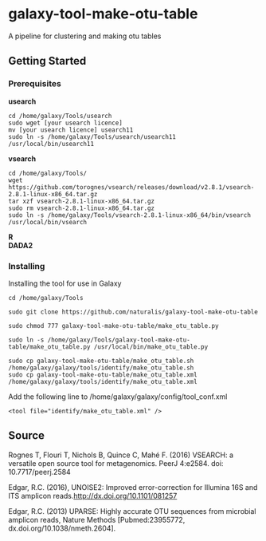 # galaxy-tool-make-otu-table
A pipeline for clustering and making otu tables
## Getting Started
### Prerequisites

**usearch**<br />
```
cd /home/galaxy/Tools/usearch
sudo wget [your usearch licence]
mv [your usearch licence] usearch11
sudo ln -s /home/galaxy/Tools/usearch/usearch11 /usr/local/bin/usearch11
```
**vsearch**<br />
```
cd /home/galaxy/Tools/
wget https://github.com/torognes/vsearch/releases/download/v2.8.1/vsearch-2.8.1-linux-x86_64.tar.gz
tar xzf vsearch-2.8.1-linux-x86_64.tar.gz
sudo rm vsearch-2.8.1-linux-x86_64.tar.gz
sudo ln -s /home/galaxy/Tools/vsearch-2.8.1-linux-x86_64/bin/vsearch /usr/local/bin/vsearch
```
**R**<br />
**DADA2**<br />
### Installing
Installing the tool for use in Galaxy
```
cd /home/galaxy/Tools
```
```
sudo git clone https://github.com/naturalis/galaxy-tool-make-otu-table
```
```
sudo chmod 777 galaxy-tool-make-otu-table/make_otu_table.py
```
```
sudo ln -s /home/galaxy/Tools/galaxy-tool-make-otu-table/make_otu_table.py /usr/local/bin/make_otu_table.py
```
```
sudo cp galaxy-tool-make-otu-table/make_otu_table.sh /home/galaxy/galaxy/tools/identify/make_otu_table.sh
sudo cp galaxy-tool-make-otu-table/make_otu_table.xml /home/galaxy/galaxy/tools/identify/make_otu_table.xml
```
Add the following line to /home/galaxy/galaxy/config/tool_conf.xml
```
<tool file="identify/make_otu_table.xml" />
```
## Source
Rognes T, Flouri T, Nichols B, Quince C, Mahé F. (2016) VSEARCH: a versatile open source tool for metagenomics. PeerJ 4:e2584. doi: 10.7717/peerj.2584

Edgar, R.C. (2016), UNOISE2: Improved error-correction for Illumina 16S and ITS amplicon reads.http://dx.doi.org/10.1101/081257

Edgar, R.C. (2013) UPARSE: Highly accurate OTU sequences from microbial amplicon reads, Nature Methods [Pubmed:23955772,  dx.doi.org/10.1038/nmeth.2604].
